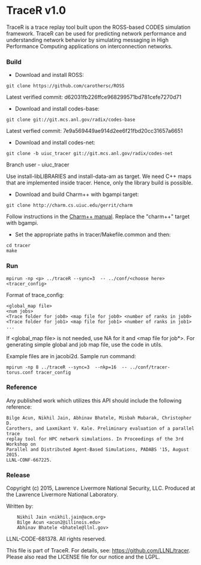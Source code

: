 TraceR v1.0
===========

TraceR is a trace replay tool built upon the ROSS-based CODES simulation
framework. TraceR can be used for predicting network performance and
understanding network behavior by simulating messaging in High Performance
Computing applications on interconnection networks.

### Build

* Download and install ROSS:
```
git clone https://github.com/carothersc/ROSS
```
Latest verified commit: d62031fb226ffce968299571bd781cefe7270d71

* Download and install codes-base:
```
git clone git://git.mcs.anl.gov/radix/codes-base
```
Latest verfied commit: 7e9a569449ae914d2ee6f21fbd20cc31657a6651

* Download and install codes-net:
```
git clone -b uiuc_tracer git://git.mcs.anl.gov/radix/codes-net
```
Branch user - uiuc_tracer

Use install-libLIBRARIES and install-data-am as target. We need C++ maps that
are implemented inside tracer. Hence, only the library build is possible.

* Download and build Charm++ with bgampi target:
```
git clone http://charm.cs.uiuc.edu/gerrit/charm
```
Follow instructions in the [Charm++ manual](http://charm.cs.illinois.edu/manuals/html/charm++/A.html). Replace the "charm++" target with bgampi.

* Set the appropriate paths in tracer/Makefile.common and then:
```
cd tracer
make
```

### Run

```
mpirun -np <p> ../traceR --sync=3  -- ../conf/<choose here> <tracer_config>
```

Format of trace_config:
```
<global_map file>
<num jobs>
<Trace folder for job0> <map file for job0> <number of ranks in job0>
<Trace folder for job1> <map file for job1> <number of ranks in job1>
...
```
If <global_map file> is not needed, use NA for it and <map file for job*>.
For generating simple global and job map file, use the code in utils.

Example files are in jacobi2d. Sample run command:
```
mpirun -np 8 ../traceR --sync=3  --nkp=16  -- ../conf/tracer-torus.conf tracer_config
```

### Reference

Any published work which utilizes this API should include the following
reference:

```
Bilge Acun, Nikhil Jain, Abhinav Bhatele, Misbah Mubarak, Christopher D.
Carothers, and Laxmikant V. Kale. Preliminary evaluation of a parallel trace
replay tool for HPC network simulations. In Proceedings of the 3rd Workshop on
Parallel and Distributed Agent-Based Simulations, PADABS '15, August 2015.
LLNL-CONF-667225.
```

### Release

Copyright (c) 2015, Lawrence Livermore National Security, LLC.
Produced at the Lawrence Livermore National Laboratory.

Written by:
```
    Nikhil Jain <nikhil.jain@acm.org>
    Bilge Acun <acun2@illinois.edu>
    Abhinav Bhatele <bhatele@llnl.gov>
```
LLNL-CODE-681378. All rights reserved.

This file is part of TraceR. For details, see:
https://github.com/LLNL/tracer.
Please also read the LICENSE file for our notice and the LGPL.
